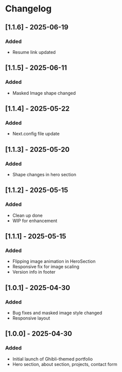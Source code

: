 # Changelog

## [1.1.6] - 2025-06-19
### Added
- Resume link updated

## [1.1.5] - 2025-06-11
### Added
- Masked Image shape changed

## [1.1.4] - 2025-05-22
### Added
- Next.config file update

## [1.1.3] - 2025-05-20
### Added
- Shape changes in hero section

## [1.1.2] - 2025-05-15
### Added
- Clean up done
- WIP for enhancement

## [1.1.1] - 2025-05-15
### Added
- Flipping image animation in HeroSection
- Responsive fix for image scaling
- Version info in footer

## [1.0.1] - 2025-04-30
### Added
- Bug fixes and masked image style changed
- Responsive layout

## [1.0.0] - 2025-04-30
### Added
- Initial launch of Ghibli-themed portfolio
- Hero section, about section, projects, contact form
